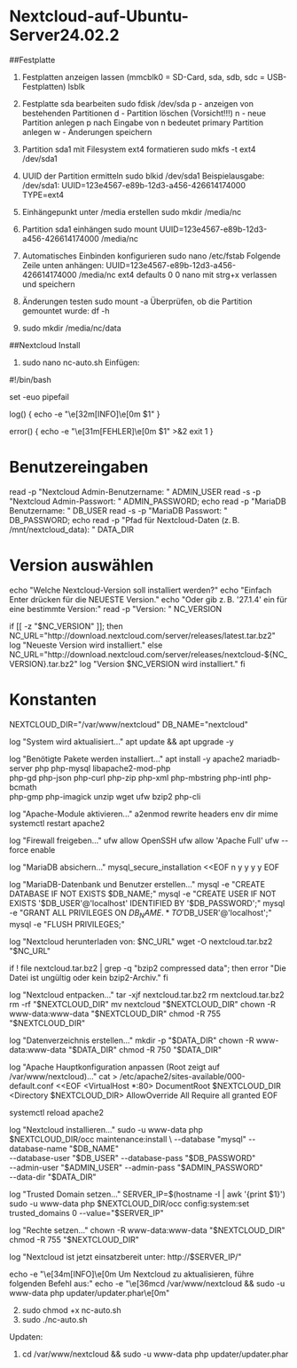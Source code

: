 # Nextcloud-auf-Ubuntu-Server24.02.2
##Festplatte

1. Festplatten anzeigen lassen (mmcblk0 = SD-Card, sda, sdb, sdc = USB-Festplatten)
   lsblk

2. Festplatte sda bearbeiten
   sudo fdisk /dev/sda
   p - anzeigen von bestehenden Partitionen
   d - Partition löschen (Vorsicht!!!)
   n - neue Partition anlegen
   p nach Eingabe von n bedeutet primary Partition anlegen
   w - Änderungen speichern

3. Partition sda1 mit Filesystem ext4 formatieren
   sudo mkfs -t ext4 /dev/sda1

4. UUID der Partition ermitteln
   sudo blkid /dev/sda1
   Beispielausgabe:
   /dev/sda1: UUID=123e4567-e89b-12d3-a456-426614174000 TYPE=ext4

5. Einhängepunkt unter /media erstellen
   sudo mkdir /media/nc

6. Partition sda1 einhängen
   sudo mount UUID=123e4567-e89b-12d3-a456-426614174000 /media/nc

7. Automatisches Einbinden konfigurieren
   sudo nano /etc/fstab
   Folgende Zeile unten anhängen:
   UUID=123e4567-e89b-12d3-a456-426614174000 /media/nc ext4 defaults 0 0
   nano mit strg+x verlassen und speichern

8. Änderungen testen
   sudo mount -a
   Überprüfen, ob die Partition gemountet wurde:
   df -h
9. sudo mkdir /media/nc/data

##Nextcloud Install

1. sudo nano nc-auto.sh
Einfügen:

#!/bin/bash

set -euo pipefail

log() {
    echo -e "\e[32m[INFO]\e[0m $1"
}

error() {
    echo -e "\e[31m[FEHLER]\e[0m $1" >&2
    exit 1
}

# Benutzereingaben
read -p "Nextcloud Admin-Benutzername: " ADMIN_USER
read -s -p "Nextcloud Admin-Passwort: " ADMIN_PASSWORD; echo
read -p "MariaDB Benutzername: " DB_USER
read -s -p "MariaDB Passwort: " DB_PASSWORD; echo
read -p "Pfad für Nextcloud-Daten (z. B. /mnt/nextcloud_data): " DATA_DIR

# Version auswählen
echo "Welche Nextcloud-Version soll installiert werden?"
echo "Einfach Enter drücken für die NEUESTE Version."
echo "Oder gib z. B. '27.1.4' ein für eine bestimmte Version:"
read -p "Version: " NC_VERSION

if [[ -z "$NC_VERSION" ]]; then
    NC_URL="http://download.nextcloud.com/server/releases/latest.tar.bz2"
    log "Neueste Version wird installiert."
else
    NC_URL="http://download.nextcloud.com/server/releases/nextcloud-${NC_VERSION}.tar.bz2"
    log "Version $NC_VERSION wird installiert."
fi

# Konstanten
NEXTCLOUD_DIR="/var/www/nextcloud"
DB_NAME="nextcloud"

log "System wird aktualisiert..."
apt update && apt upgrade -y

log "Benötigte Pakete werden installiert..."
apt install -y apache2 mariadb-server php php-mysql libapache2-mod-php \
php-gd php-json php-curl php-zip php-xml php-mbstring php-intl php-bcmath \
php-gmp php-imagick unzip wget ufw bzip2 php-cli

log "Apache-Module aktivieren..."
a2enmod rewrite headers env dir mime
systemctl restart apache2

log "Firewall freigeben..."
ufw allow OpenSSH
ufw allow 'Apache Full'
ufw --force enable

log "MariaDB absichern..."
mysql_secure_installation <<EOF
n
y
y
y
y
EOF

log "MariaDB-Datenbank und Benutzer erstellen..."
mysql -e "CREATE DATABASE IF NOT EXISTS $DB_NAME;"
mysql -e "CREATE USER IF NOT EXISTS '$DB_USER'@'localhost' IDENTIFIED BY '$DB_PASSWORD';"
mysql -e "GRANT ALL PRIVILEGES ON $DB_NAME.* TO '$DB_USER'@'localhost';"
mysql -e "FLUSH PRIVILEGES;"

log "Nextcloud herunterladen von: $NC_URL"
wget -O nextcloud.tar.bz2 "$NC_URL"

if ! file nextcloud.tar.bz2 | grep -q "bzip2 compressed data"; then
    error "Die Datei ist ungültig oder kein bzip2-Archiv."
fi

log "Nextcloud entpacken..."
tar -xjf nextcloud.tar.bz2
rm nextcloud.tar.bz2
rm -rf "$NEXTCLOUD_DIR"
mv nextcloud "$NEXTCLOUD_DIR"
chown -R www-data:www-data "$NEXTCLOUD_DIR"
chmod -R 755 "$NEXTCLOUD_DIR"

log "Datenverzeichnis erstellen..."
mkdir -p "$DATA_DIR"
chown -R www-data:www-data "$DATA_DIR"
chmod -R 750 "$DATA_DIR"

log "Apache Hauptkonfiguration anpassen (Root zeigt auf /var/www/nextcloud)..."
cat > /etc/apache2/sites-available/000-default.conf <<EOF
<VirtualHost *:80>
    DocumentRoot $NEXTCLOUD_DIR
    <Directory $NEXTCLOUD_DIR>
        AllowOverride All
        Require all granted
    </Directory>
</VirtualHost>
EOF

systemctl reload apache2

log "Nextcloud installieren..."
sudo -u www-data php $NEXTCLOUD_DIR/occ maintenance:install \
  --database "mysql" --database-name "$DB_NAME" \
  --database-user "$DB_USER" --database-pass "$DB_PASSWORD" \
  --admin-user "$ADMIN_USER" --admin-pass "$ADMIN_PASSWORD" \
  --data-dir "$DATA_DIR"

log "Trusted Domain setzen..."
SERVER_IP=$(hostname -I | awk '{print $1}')
sudo -u www-data php $NEXTCLOUD_DIR/occ config:system:set trusted_domains 0 --value="$SERVER_IP"

log "Rechte setzen..."
chown -R www-data:www-data "$NEXTCLOUD_DIR"
chmod -R 755 "$NEXTCLOUD_DIR"

log "Nextcloud ist jetzt einsatzbereit unter: http://$SERVER_IP/"

echo -e "\e[34m[INFO]\e[0m Um Nextcloud  zu aktualisieren, führe folgenden Befehl aus:"
echo -e "\e[36mcd /var/www/nextcloud && sudo -u www-data php updater/updater.phar\e[0m"


2. sudo chmod +x nc-auto.sh
3. sudo ./nc-auto.sh

Updaten:
1. cd /var/www/nextcloud && sudo -u www-data php updater/updater.phar
